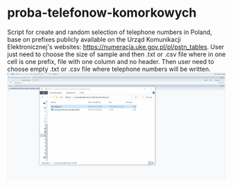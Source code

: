 # proba-telefonow-komorkowych
Script for create and random selection of telephone numbers in Poland, base on prefixes publicly available on the Urząd Komunikacji Elektronicznej's websites: https://numeracja.uke.gov.pl/pl/pstn_tables.
User just need to choose the size of sample and then .txt or .csv file where in one cell is one prefix, file with one column and no header. Then user need to choose empty .txt or .csv file where telephone numbers will be written.  
![Film proba telefonow komorkowych](film_demonstracyjny/demo.gif)
